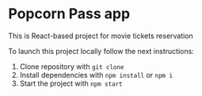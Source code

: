 # Popcorn Pass app

This is React-based project for movie tickets reservation

To launch this project locally follow the next instructions:

1. Clone repository with `git clone`
2. Install dependencies with `npm install` or `npm i`
3. Start the project with `npm start`
